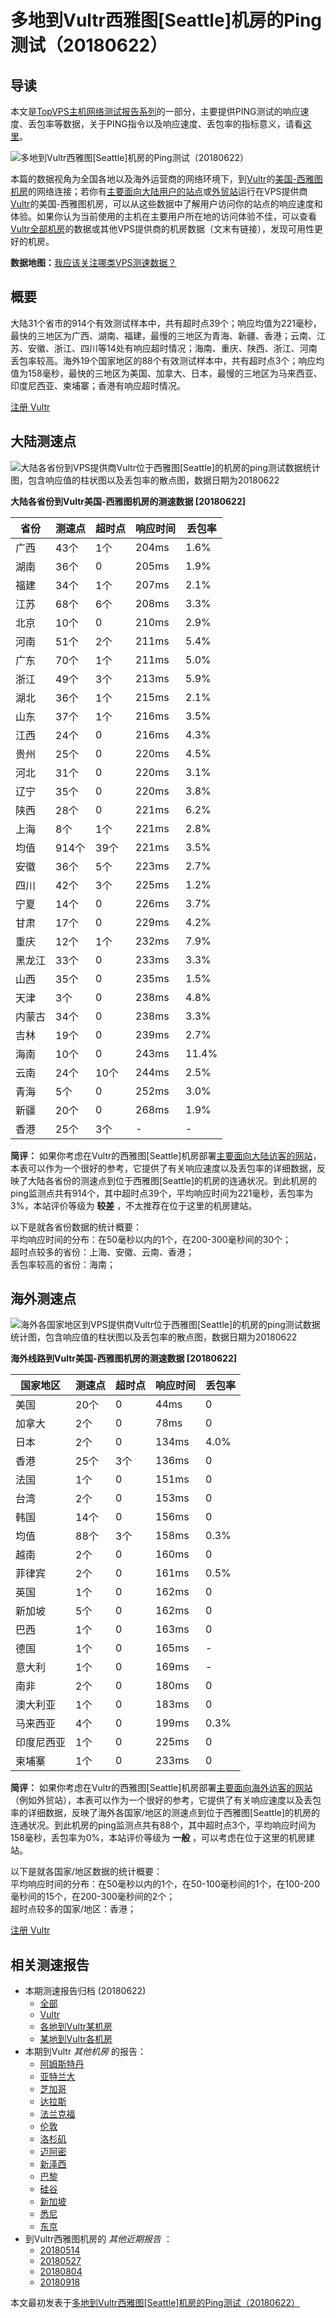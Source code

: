 #  多地到Vultr西雅图[Seattle]机房的Ping测试（20180622） 

## 导读

本文是[TopVPS主机网络测试报告系列](https://vps123.top/pingtest)的一部分，主要提供PING测试的响应速度、丢包率等数据，关于PING指令以及响应速度、丢包率的指标意义，请看[这里](https://vps123.top/what-is-ping.html)。

![多地到Vultr西雅图\[Seattle\]机房的Ping测试（20180622）](/images/thumbnails/to_vultr_Seattle.png)

本篇的数据视角为全国各地以及海外运营商的网络环境下，到[Vultr](https://vps123.top/go/vultr)的[美国-西雅图机房](https://vps123.top/vultr-facilities.html#seattle)的网络连接；若你有[主要面向大陆用户的站点](https://vps123.top/website-for-mainland-users.html)或[外贸站](https://vps123.top/website-for-internation-trade.html)运行在VPS提供商[Vultr](https://vps123.top/go/vultr)的美国-西雅图机房，可以从这些数据中了解用户访问你的站点的响应速度和体验。如果你认为当前使用的主机在主要用户所在地的访问体验不佳，可以查看[Vultr全部机房](/vultr/isp/china/20180622-vultr-isp-china.md)的数据或其他VPS提供商的机房数据（文末有链接），发现可用性更好的机房。

**数据地图：**[我应该关注哪类VPS测速数据？](https://vps123.top/find-pingtest-data-you-need.html)

## 概要

大陆31个省市的914个有效测试样本中，共有超时点39个；响应均值为221毫秒，最快的三地区为广西、湖南、福建，最慢的三地区为青海、新疆、香港；云南、江苏、安徽、浙江、四川等14处有响应超时情况；海南、重庆、陕西、浙江、河南丢包率较高。海外19个国家地区的88个有效测试样本中，共有超时点3个；响应均值为158毫秒，最快的三地区为美国、加拿大、日本，最慢的三地区为马来西亚、印度尼西亚、柬埔寨；香港有响应超时情况。

[注册 Vultr](https://vps123.top/go/vultr/_btn1)

## 大陆测速点

![大陆各省份到VPS提供商Vultr位于西雅图\[Seattle\]的机房的ping测试数据统计图，包含响应值的柱状图以及丢包率的散点图，数据日期为20180622](/images/pingtests/vultr_20180622/plot_idc_vultr_usa-seattle_20180622_mainland.png)

**大陆各省份到Vultr美国-西雅图机房的测速数据 [20180622]**

省份 | 测速点 | 超时点 | 响应时间 | 丢包率  
---|---|---|---|---  
广西 | 43个 | 1个 | 204ms | 1.6%  
湖南 | 36个 | 0 | 205ms | 1.9%  
福建 | 34个 | 1个 | 207ms | 2.1%  
江苏 | 68个 | 6个 | 208ms | 3.3%  
北京 | 10个 | 0 | 210ms | 2.9%  
河南 | 51个 | 2个 | 211ms | 5.4%  
广东 | 70个 | 1个 | 211ms | 5.0%  
浙江 | 49个 | 3个 | 213ms | 5.9%  
湖北 | 36个 | 1个 | 215ms | 2.1%  
山东 | 37个 | 1个 | 216ms | 3.5%  
江西 | 24个 | 0 | 216ms | 4.3%  
贵州 | 25个 | 0 | 220ms | 4.5%  
河北 | 31个 | 0 | 220ms | 3.1%  
辽宁 | 35个 | 0 | 220ms | 3.8%  
陕西 | 28个 | 0 | 221ms | 6.2%  
上海 | 8个 | 1个 | 221ms | 2.8%  
均值 | 914个 | 39个 | 221ms | 3.5%  
安徽 | 36个 | 5个 | 223ms | 2.7%  
四川 | 42个 | 3个 | 225ms | 1.2%  
宁夏 | 14个 | 0 | 226ms | 3.7%  
甘肃 | 17个 | 0 | 229ms | 4.2%  
重庆 | 12个 | 1个 | 232ms | 7.9%  
黑龙江 | 33个 | 0 | 233ms | 3.3%  
山西 | 35个 | 0 | 235ms | 1.5%  
天津 | 3个 | 0 | 238ms | 4.8%  
内蒙古 | 34个 | 0 | 238ms | 3.3%  
吉林 | 19个 | 0 | 239ms | 2.7%  
海南 | 10个 | 0 | 243ms | 11.4%  
云南 | 24个 | 10个 | 244ms | 2.5%  
青海 | 5个 | 0 | 252ms | 3.0%  
新疆 | 20个 | 0 | 268ms | 1.9%  
香港 | 25个 | 3个 | - | -  
  
**简评：** 如果你考虑在Vultr的西雅图[Seattle]机房部署[主要面向大陆访客的网站](website-for-mainland-users.html)，本表可以作为一个很好的参考，它提供了有关响应速度以及丢包率的详细数据，反映了大陆各省份的测速点到位于西雅图[Seattle]的机房的连通状况。到此机房的ping监测点共有914个，其中超时点39个，平均响应时间为221毫秒，丢包率为3%，本站评价等级为 **较差** ，不太推荐在位于这里的机房建站。

以下是就各省份数据的统计概要：  
平均响应时间的分布：在50毫秒以内的1个，在200-300毫秒间的30个；  
超时点较多的省份：上海、安徽、云南、香港；  
丢包率较高的省份：海南；

## 海外测速点

![海外各国家地区到VPS提供商Vultr位于西雅图\[Seattle\]的机房的ping测试数据统计图，包含响应值的柱状图以及丢包率的散点图，数据日期为20180622](/images/pingtests/vultr_20180622/plot_idc_vultr_usa-seattle_20180622_overseas.png)

**海外线路到Vultr美国-西雅图机房的测速数据 [20180622]**

国家地区 | 测速点 | 超时点 | 响应时间 | 丢包率  
---|---|---|---|---  
美国 | 20个 | 0 | 44ms | 0  
加拿大 | 2个 | 0 | 78ms | 0  
日本 | 2个 | 0 | 134ms | 4.0%  
香港 | 25个 | 3个 | 136ms | 0  
法国 | 1个 | 0 | 151ms | 0  
台湾 | 2个 | 0 | 153ms | 0  
韩国 | 14个 | 0 | 156ms | 0  
均值 | 88个 | 3个 | 158ms | 0.3%  
越南 | 2个 | 0 | 160ms | 0  
菲律宾 | 2个 | 0 | 161ms | 0.5%  
英国 | 1个 | 0 | 162ms | 0  
新加坡 | 5个 | 0 | 162ms | 0  
巴西 | 1个 | 0 | 163ms | 0  
德国 | 1个 | 0 | 165ms | -  
意大利 | 1个 | 0 | 169ms | -  
南非 | 2个 | 0 | 180ms | 0  
澳大利亚 | 1个 | 0 | 183ms | 0  
马来西亚 | 4个 | 0 | 199ms | 0.3%  
印度尼西亚 | 1个 | 0 | 225ms | 0  
柬埔寨 | 1个 | 0 | 233ms | 0  
  
**简评：** 如果你考虑在Vultr的西雅图[Seattle]机房部署[主要面向海外访客的网站](https://vps123.top/website-for-internation-trade.html)（例如外贸站），本表可以作为一个很好的参考，它提供了有关响应速度以及丢包率的详细数据，反映了海外各国家/地区的测速点到位于西雅图[Seattle]的机房的连通状况。到此机房的ping监测点共有88个，其中超时点3个，平均响应时间为158毫秒，丢包率为0%，本站评价等级为 **一般** ，可以考虑在位于这里的机房建站。

以下是就各国家/地区数据的统计概要：  
平均响应时间的分布：在50毫秒以内的1个，在50-100毫秒间的1个，在100-200毫秒间的15个，在200-300毫秒间的2个；  
超时点较多的国家/地区：香港；

[注册 Vultr](https://vps123.top/go/vultr/_btn2)

## 相关测速报告

  * 本期测速报告归档 (20180622) 
    * [全部](https://vps123.top/pingtests/20180622 "本期各VPS提供商全部测速报告")
    * [Vultr](https://vps123.top/pingtests/idc-vultr/20180622 "本期Vultr的全部测速报告")
    * [各地到Vultr某机房](https://vps123.top/pingtests/idc-vultr/isp-global/20180622 "以Vultr某机房为关注对象的视角，横向比较大陆各省份、海外各国家地区")
    * [某地到Vultr各机房](https://vps123.top/pingtests/idc-vultr/facility-all/20180622 "以大陆某省份为关注对象的视角，横向比较Vultr各机房")
  * 本期到Vultr _其他机房_ 的报告： 
    * [阿姆斯特丹](/vultr/idc/amsterdam/20180622-vultr-idc-amsterdam.md "多地到Vultr阿姆斯特丹机房的Ping测试 20180622")
    * [亚特兰大](/vultr/idc/atlanta/20180622-vultr-idc-atlanta.md "多地到Vultr亚特兰大机房的Ping测试 20180622")
    * [芝加哥](/vultr/idc/chicago/20180622-vultr-idc-chicago.md "多地到Vultr芝加哥机房的Ping测试 20180622")
    * [达拉斯](/vultr/idc/dallas/20180622-vultr-idc-dallas.md "多地到Vultr达拉斯机房的Ping测试 20180622")
    * [法兰克福](/vultr/idc/frankfurt/20180622-vultr-idc-frankfurt.md "多地到Vultr法兰克福机房的Ping测试 20180622")
    * [伦敦](/vultr/idc/london/20180622-vultr-idc-london.md "多地到Vultr伦敦机房的Ping测试 20180622")
    * [洛杉矶](/vultr/idc/losangeles/20180622-vultr-idc-losangeles.md "多地到Vultr洛杉矶机房的Ping测试 20180622")
    * [迈阿密](/vultr/idc/miami/20180622-vultr-idc-miami.md "多地到Vultr迈阿密机房的Ping测试 20180622")
    * [新泽西](/vultr/idc/newjersey/20180622-vultr-idc-newjersey.md "多地到Vultr新泽西机房的Ping测试 20180622")
    * [巴黎](/vultr/idc/paris/20180622-vultr-idc-paris.md "多地到Vultr巴黎机房的Ping测试 20180622")
    * [硅谷](/vultr/idc/siliconvalley/20180622-vultr-idc-siliconvalley.md "多地到Vultr硅谷机房的Ping测试 20180622")
    * [新加坡](/vultr/idc/singapore/20180622-vultr-idc-singapore.md "多地到Vultr新加坡机房的Ping测试 20180622")
    * [悉尼](/vultr/idc/sydney/20180622-vultr-idc-sydney.md "多地到Vultr悉尼机房的Ping测试 20180622")
    * [东京](/vultr/idc/tokyo/20180622-vultr-idc-tokyo.md "多地到Vultr东京机房的Ping测试 20180622")
  * 到Vultr西雅图机房的 _其他近期报告_ ： 
    * [20180514](/vultr/idc/seattle/20180514-vultr-idc-seattle.md "多地到Vultr西雅图机房的Ping测试 20180514")
    * [20180527](/vultr/idc/seattle/20180527-vultr-idc-seattle.md "多地到Vultr西雅图机房的Ping测试 20180527")
    * [20180804](/vultr/idc/seattle/20180804-vultr-idc-seattle.md "多地到Vultr西雅图机房的Ping测试 20180804")
    * [20180918](/vultr/idc/seattle/20180918-vultr-idc-seattle.md "多地到Vultr西雅图机房的Ping测试 20180918")



本文最初发表于[多地到Vultr西雅图[Seattle]机房的Ping测试（20180622）](https://vps123.top/pingtest/20180622-vultr-idc-seattle.html)
